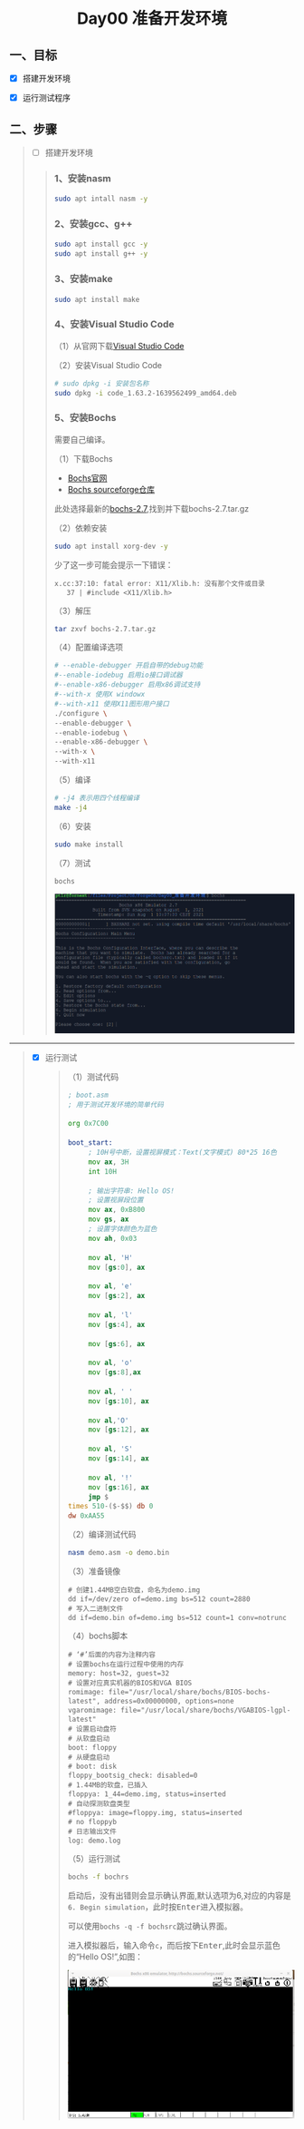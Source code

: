 # <h1 align="center">Day00 准备开发环境</h1>

## 一、目标

* [x] 搭建开发环境
* [x] 运行测试程序



## 二、步骤

> * [ ] 搭建开发环境
> > ### 1、安装nasm
> >
> > ```bash
> > sudo apt intall nasm -y
> > ```
> >
> > ### 2、安装gcc、g++
> >
> > ```bash
> > sudo apt install gcc -y
> > sudo apt install g++ -y
> > ```
> >
> > ### 3、安装make
> >
> > ```bash
> > sudo apt install make
> > ```
> >
> > ### 4、安装Visual Studio Code
> >
> > （1）从官网下载[Visual Studio Code](https://code.visualstudio.com/)
> >
> > （2）安装Visual Studio Code
> >
> > ```bash
> > # sudo dpkg -i 安装包名称
> > sudo dpkg -i code_1.63.2-1639562499_amd64.deb
> > ```
> >
> > ### 5、安装Bochs
> >
> > 需要自己编译。
> >
> > （1）下载Bochs
> >
> > * [Bochs官网](https://bochs.sourceforge.io/)
> > * [Bochs sourceforge仓库](https://sourceforge.net/projects/bochs/files/bochs/)
> >
> > 此处选择最新的[bochs-2.7](https://sourceforge.net/projects/bochs/files/bochs/2.7/),找到并下载bochs-2.7.tar.gz
> >
> > （2）依赖安装
> >
> > ```bash
> > sudo apt install xorg-dev -y
> > ```
> >
> > 少了这一步可能会提示一下错误：
> >
> > ```
> > x.cc:37:10: fatal error: X11/Xlib.h: 没有那个文件或目录
> >    37 | #include <X11/Xlib.h>
> > ```
> >
> > （3）解压
> >
> > ```bash
> > tar zxvf bochs-2.7.tar.gz
> > ```
> >
> > （4）配置编译选项
> >
> > ```bash
> > # --enable-debugger 开启自带的debug功能
> > #--enable-iodebug 启用io接口调试器
> > #--enable-x86-debugger 启用x86调试支持
> > #--with-x 使用X windowx
> > #--with-x11 使用X11图形用户接口
> > ./configure \
> > --enable-debugger \
> > --enable-iodebug \
> > --enable-x86-debugger \
> > --with-x \
> > --with-x11
> > ```
> >
> > （5）编译
> >
> > ```bash
> > # -j4 表示用四个线程编译
> > make -j4
> > ```
> >
> > （6）安装
> >
> > ```bash
> > sudo make install
> > ```
> > （7）测试
> >
> > ```bash
> > bochs
> > ```
> >
> > 
> >
> > ![安装结果测试](../img/Day00_InstallSuccess.png)

----

>* [x] 运行测试
>
>   > （1）测试代码
>   >
>   > ```asm
>   > ; boot.asm
>   > ; 用于测试开发环境的简单代码
>   > 
>   > org 0x7C00
>   > 
>   > boot_start:
>   >      ; 10H号中断，设置视屏模式：Text(文字模式) 80*25 16色
>   >      mov ax, 3H
>   >      int 10H
>   > 
>   >      ; 输出字符串: Hello OS!
>   >      ; 设置视屏段位置
>   >      mov ax, 0xB800
>   >      mov gs, ax
>   >      ; 设置字体颜色为蓝色
>   >      mov ah, 0x03
>   > 
>   >      mov al, 'H'
>   >      mov [gs:0], ax
>   > 
>   >      mov al, 'e'
>   >      mov [gs:2], ax
>   > 
>   >      mov al, 'l'
>   >      mov [gs:4], ax
>   > 
>   >      mov [gs:6], ax
>   > 
>   >      mov al, 'o'
>   >      mov [gs:8],ax
>   > 
>   >      mov al, ' '
>   >      mov [gs:10], ax
>   > 
>   >      mov al,'O'
>   >      mov [gs:12], ax
>   > 
>   >      mov al, 'S'
>   >      mov [gs:14], ax
>   > 
>   >      mov al, '!'
>   >      mov [gs:16], ax
>   >      jmp $
>   > times 510-($-$$) db 0
>   > dw 0xAA55
>   > ```
>   >
>   > （2）编译测试代码
>   >
>   > ```bash
>   > nasm demo.asm -o demo.bin
>   > ```
>   > 
>   >（3）准备镜像
>   > 
>   >```
>   > # 创建1.44MB空白软盘，命名为demo.img
>   > dd if=/dev/zero of=demo.img bs=512 count=2880
>   > # 写入二进制文件
>   > dd if=demo.bin of=demo.img bs=512 count=1 conv=notrunc
>   > ```
>   > 
>   >
>   > 
>   >（4）bochs脚本
>   > 
>   >```bochsrc
>   > # ‘#’后面的内容为注释内容
>   > # 设置bochs在运行过程中使用的内存
>   > memory: host=32, guest=32
>   > # 设置对应真实机器的BIOS和VGA BIOS
>   > romimage: file="/usr/local/share/bochs/BIOS-bochs-latest", address=0x00000000, options=none
>   > vgaromimage: file="/usr/local/share/bochs/VGABIOS-lgpl-latest"
>   > # 设置启动盘符
>   > # 从软盘启动
>   > boot: floppy
>   > # 从硬盘启动
>   > # boot: disk
>   > floppy_bootsig_check: disabled=0
>   > # 1.44MB的软盘，已插入
>   > floppya: 1_44=demo.img, status=inserted
>   > # 自动探测软盘类型
>   > #floppya: image=floppy.img, status=inserted
>   > # no floppyb
>   > # 日志输出文件
>   > log: demo.log
>   > ```
>   > 
>   >（5）运行测试
>   > 
>   >```bash
>   > bochs -f bochrs
>   > ```
>   > 
>   >启动后，没有出错则会显示确认界面,默认选项为6,对应的内容是`6. Begin simulation`，此时按<kbd>Enter</kbd>进入模拟器。
>   > 
>   >可以使用`bochs -q -f bochsrc`跳过确认界面。
>   > 
>   >进入模拟器后，输入命令`c`，而后按下<kbd>Enter</kbd>,此时会显示蓝色的“Hello OS!”,如图：
>   > 
>   >![运行结果](../img/Day00_DemoSuccess.png)

